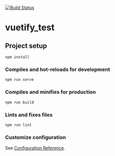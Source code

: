 [![Build Status](https://github.com/0WebBear0/Vue3Template/actions/workflows/vueCI.yml/badge.svg?branch=main)](https://github.com/0WebBear0/Vue3Template/actions/workflows/vueCI.yml)
# vuetify_test

## Project setup
```
npm install
```

### Compiles and hot-reloads for development
```
npm run serve
```

### Compiles and minifies for production
```
npm run build
```

### Lints and fixes files
```
npm run lint
```

### Customize configuration
See [Configuration Reference](https://cli.vuejs.org/config/).
